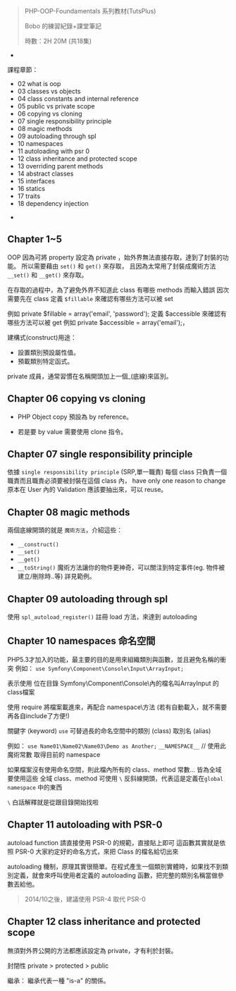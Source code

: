>PHP-OOP-Foundamentals 系列教材(TutsPlus) 
>
>Bobo 的練習紀錄+課堂筆記
>
>時數：2H 20M (共18集)

-
課程章節：

* 02 what is oop
* 03 classes vs objects
* 04 class constants and internal reference
* 05 public vs private scope
* 06 copying vs cloning
* 07 single responsibility principle
* 08 magic methods
* 09 autoloading through spl
* 10 namespaces
* 11 autoloading with psr 0
* 12 class inheritance and protected scope
* 13 overriding parent methods
* 14 abstract classes
* 15 interfaces
* 16 statics
* 17 traits
* 18 dependency injection

-
## Chapter 1~5
OOP 因為可將 property 設定為 private ，始外界無法直接存取，達到了封裝的功能。
所以需要藉由 `set()` 和 `get()` 來存取，
且因為太常用了封裝成魔術方法 `__set()` 和 `__get()` 來存取。

在存取的過程中，為了避免外界不知道此 class 有哪些 methods 而輸入錯誤
因次需要先在 class 定義 `$fillable` 來確認有哪些方法可以被 set

例如 private $fillable = array('email', 'password'); 
定義 $accessible 來確認有哪些方法可以被 get
例如 private $accessible = array('email');，

建構式(construct)用途：

* 設置類別預設屬性值。
* 預載類別特定函式。

private 成員，通常習慣在名稱開頭加上一個_(底線)來區別。

## Chapter 06 copying vs cloning

* PHP Object copy 預設為 by reference。

* 若是要 by value 需要使用 clone 指令。

## Chapter 07 single responsibility principle
依據 `single responsibility principle` (SRP,單一職責)
每個 class 只負責一個職責而且職責必須要被封裝在這個 class 內， have only one reason to change
原本在 User 內的 Validation 應該要抽出來，可以 reuse。

## Chapter 08 magic methods
兩個底線開頭的就是 `魔術方法`，介紹這些：

* `__construct()`
* `__set()`
* `__get()`
* `__toString()`
魔術方法讓你的物件更神奇，可以關注到特定事件(eg. 物件被建立/刪除時..等) 詳見範例。

## Chapter 09 autoloading through spl
使用 `spl_autoload_register()` 註冊 load 方法，來達到 autoloading

## Chapter 10 namespaces  命名空間
PHP5.3才加入的功能，最主要的目的是用來組織類別與函數，並且避免名稱的衝突
例如：
`use Symfony\Component\Console\Input\ArrayInput;`

表示使用 位在目錄 Symfony\Component\Console\內的檔名叫ArrayInput 的 class檔案

使用 require 將檔案載進來，再配合 namespace\方法 (若有自動載入，就不需要再各自include了方便!)

關鍵字 (keyword) `use` 可替過長的命名空間中的類別 (class) 取別名 (alias)

例如：
`use Name01\Name02\Name03\Demo as Another;`
`__NAMESPACE__`   // 使用此魔術常數 取得目前的 namespace

如果檔案沒有使用命名空間，則此檔內所有的 class、method 常數... 皆為全域
要使用這些 全域 class、method 可使用 `\` 反斜線開頭，代表這是定義在`global namespace` 中的東西

`\` 白話解釋就是從跟目錄開始找啦

## Chapter 11 autoloading with PSR-0
autoload function 請直接使用 PSR-0 的規範，直接貼上即可
這函數其實就是依照 PSR-0 大家約定好的命名方式，來把 Class 的檔名給切出來

autoloading 機制，原理其實很簡單。在程式產生一個類別實體時，如果找不到類別定義，就會來呼叫使用者定義的 autoloading 函數，把完整的類別名稱當做參數丟給他。

> 2014/10之後，建議使用 PSR-4 取代 PSR-0

## Chapter 12 class inheritance and protected scope
無須對外界公開的方法都應該設定為 private，才有利於封裝。

封閉性
private > protected > public

繼承：
繼承代表一種 "is-a" 的關係。
